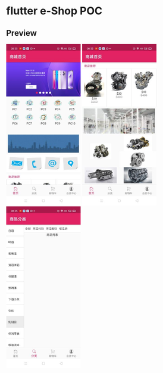 # flutter e-Shop POC

## Preview

<p float="left" style="padding-right: 30px;">
	<kbd><img src="https://github.com/songlin81/flutter_shop/blob/master/lib/memo/1.jpg" alt="Img 1" width="200"/></kbd>
	<kbd><img src="https://github.com/songlin81/flutter_shop/blob/master/lib/memo/2.jpg" alt="Img 2" width="200"/></kbd>
	<kbd><img src="https://github.com/songlin81/flutter_shop/blob/master/lib/memo/3.jpg" alt="Img 3" width="200"/></kbd>
</p>
